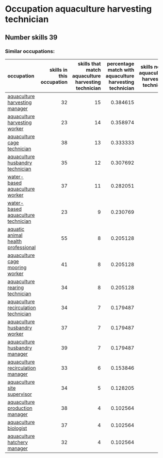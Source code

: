 # Occupation aquaculture harvesting technician
## Number skills 39
### Similar occupations:
| occupation                                                                      |   skills in this occupation |   skills that match aquaculture harvesting technician |   percentage match with aquaculture harvesting technician |   skills not in aquaculture harvesting technician |
|:--------------------------------------------------------------------------------|----------------------------:|------------------------------------------------------:|----------------------------------------------------------:|--------------------------------------------------:|
| [aquaculture harvesting manager](aquaculture_harvesting_manager.md)             |                          32 |                                                    15 |                                                  0.384615 |                                                17 |
| [aquaculture harvesting worker](aquaculture_harvesting_worker.md)               |                          23 |                                                    14 |                                                  0.358974 |                                                 9 |
| [aquaculture cage technician](aquaculture_cage_technician.md)                   |                          38 |                                                    13 |                                                  0.333333 |                                                25 |
| [aquaculture husbandry technician](aquaculture_husbandry_technician.md)         |                          35 |                                                    12 |                                                  0.307692 |                                                23 |
| [water-based aquaculture worker](water-based_aquaculture_worker.md)             |                          37 |                                                    11 |                                                  0.282051 |                                                26 |
| [water-based aquaculture technician](water-based_aquaculture_technician.md)     |                          23 |                                                     9 |                                                  0.230769 |                                                14 |
| [aquatic animal health professional](aquatic_animal_health_professional.md)     |                          55 |                                                     8 |                                                  0.205128 |                                                47 |
| [aquaculture cage mooring worker](aquaculture_cage_mooring_worker.md)           |                          41 |                                                     8 |                                                  0.205128 |                                                33 |
| [aquaculture rearing technician](aquaculture_rearing_technician.md)             |                          34 |                                                     8 |                                                  0.205128 |                                                26 |
| [aquaculture recirculation technician](aquaculture_recirculation_technician.md) |                          34 |                                                     7 |                                                  0.179487 |                                                27 |
| [aquaculture husbandry worker](aquaculture_husbandry_worker.md)                 |                          37 |                                                     7 |                                                  0.179487 |                                                30 |
| [aquaculture husbandry manager](aquaculture_husbandry_manager.md)               |                          39 |                                                     7 |                                                  0.179487 |                                                32 |
| [aquaculture recirculation manager](aquaculture_recirculation_manager.md)       |                          33 |                                                     6 |                                                  0.153846 |                                                27 |
| [aquaculture site supervisor](aquaculture_site_supervisor.md)                   |                          34 |                                                     5 |                                                  0.128205 |                                                29 |
| [aquaculture production manager](aquaculture_production_manager.md)             |                          38 |                                                     4 |                                                  0.102564 |                                                34 |
| [aquaculture biologist](aquaculture_biologist.md)                               |                          37 |                                                     4 |                                                  0.102564 |                                                33 |
| [aquaculture hatchery manager](aquaculture_hatchery_manager.md)                 |                          32 |                                                     4 |                                                  0.102564 |                                                28 |

